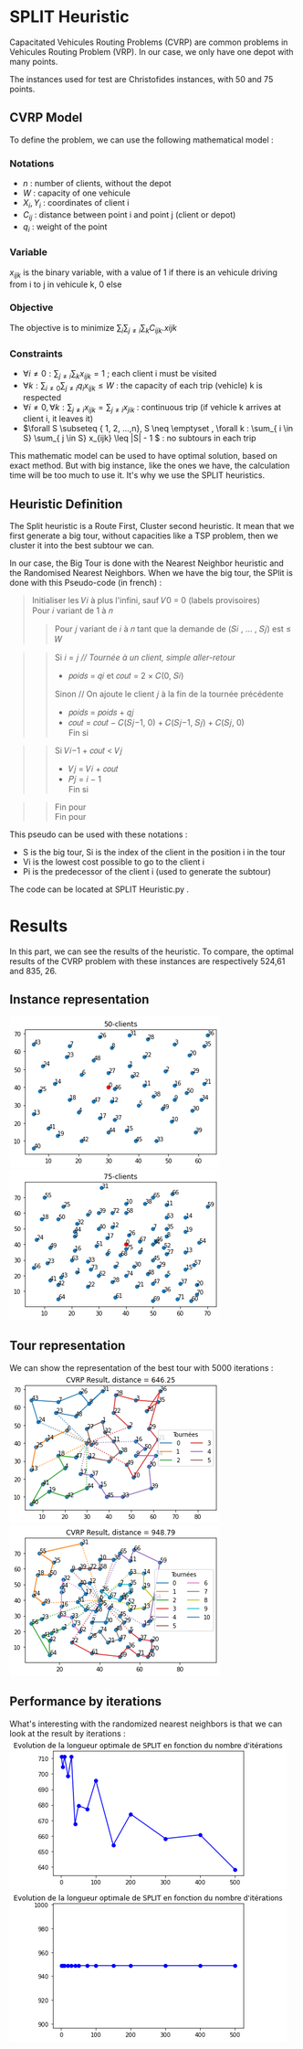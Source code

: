# SPLIT Heuristic

Capacitated Vehicules Routing Problems (CVRP) are common problems in Vehicules Routing Problem (VRP). In our case, we only have one depot with many points.

The instances used for test are Christofides instances, with 50 and 75 points.
## CVRP Model
To define the problem, we can use the following mathematical model : 
### Notations
* $n$ : number of clients, without the depot
* $W$ : capacity of one vehicule
* $X_i , Y_i$ : coordinates of client i
* $C_{ij}$ : distance between point i and point j (client or depot)
* $q_i$ : weight of the point
### Variable
$x_{ijk}$ is the binary variable, with a value of 1 if there is an vehicule driving from i to j in vehicule k, 0 else

### Objective
The objective is to minimize $\sum_i \sum_{j \neq i} \sum_k C_{ijk}.x{ijk}$
### Constraints
* $\forall i \neq 0 : \sum_{j \neq i} \sum_k x_{ijk} = 1$ ; each client i must be visited
* $\forall k : \sum_{i \neq 0} \sum_{j \neq i} q_i x_{ijk} \leq W$ : the capacity of each trip (vehicle) k is respected
* $\forall i \neq 0, \forall k : \sum_{j \neq i} x_{ijk} = \sum_{j \neq i} x_{jik}$ : continuous trip (if vehicle k arrives at client i, it leaves it)
* $\forall S \subseteq \{ 1, 2, ...,n\}, S \neq \emptyset , \forall k : \sum_{ i \in S} \sum_{ j \in S} x_{ijk} \leq |S| - 1 $ :  no subtours in each trip

This mathematic model can be used to have optimal solution, based on exact method. But with big instance, like the ones we have, the calculation time will be too much to use it. It's why we use the SPLIT heuristics. 

## Heuristic Definition
The Split heuristic is a Route First, Cluster second heuristic. It mean that we first generate a big tour, without capacities like a TSP problem, then we cluster it into the best subtour we can. 

In our case, the Big Tour is done with the Nearest Neighbor heuristic and the Randomised Nearest Neighbors. When we have the big tour, the SPlit is done with this Pseudo-code (in french) :

>Initialiser les 𝑉𝑖 à plus l'infini, sauf 𝑉0 = 0 (labels provisoires) <br>
>Pour 𝑖 variant de 1 à 𝑛 <br>
>>  Pour 𝑗 variant de 𝑖 à 𝑛 tant que la demande de (𝑆𝑖 , … , 𝑆𝑗) est ≤ 𝑊 <br>

 >>Si 𝑖 = 𝑗 _// Tournée à un client, simple aller-retour_ <br>
 >> - 𝑝𝑜𝑖𝑑𝑠 = 𝑞𝑖 et 𝑐𝑜𝑢𝑡 = 2 × 𝐶(0, 𝑆𝑖) <br>
 >>
 >>Sinon // On ajoute le client 𝑗 à la fin de la tournée précédente <br>
 >> - 𝑝𝑜𝑖𝑑𝑠 = 𝑝𝑜𝑖𝑑𝑠 + 𝑞𝑗 <br>
 >> - 𝑐𝑜𝑢𝑡 = 𝑐𝑜𝑢𝑡 − 𝐶(𝑆𝑗−1, 0) + 𝐶(𝑆𝑗−1, 𝑆𝑗) + 𝐶(𝑆𝑗, 0) <br>
 >>Fin si <br>
 
 >> Si 𝑉𝑖−1 + 𝑐𝑜𝑢𝑡 < 𝑉𝑗 <br>
 >> - 𝑉𝑗 = 𝑉𝑖 + 𝑐𝑜𝑢𝑡 <br>
 >> - 𝑃𝑗 = 𝑖 − 1 <br>
 >> Fin si <br>
 
 >>Fin pour <br>
>Fin pour <br>

This pseudo can be used with these notations : 
* S is the big tour, Si is the index of the client in the position i in the tour
* Vi is the lowest cost possible to go to the client i
* Pi is the predecessor of the client i (used to generate the subtour)

The code can be located at SPLIT Heuristic.py .

# Results 

In this part, we can see the results of the heuristic. To compare, the optimal results of the CVRP problem with these instances are respectively 524,61 and 835, 26. 

## Instance representation

<img src="images/Resume_50_1.png" alt="Resume of 50"> <img src="images/Resume_75_1.png" alt="Resume of 75">

## Tour representation
We can show the representation of the best tour with 5000 iterations : <br>
<img src="images/Whole_SPLIT_50_1.png" alt="Tour with 50">
<img src="images/Whole_SPLIT_75_1.png" alt="Tour with 75">

## Performance by iterations
What's interesting with the randomized nearest neighbors is that we can look at the result by iterations : 
<img src="images/Results_50_1.png" alt="Results with 50">
<img src="images/Results_75_1.png" alt="Results with 75">




